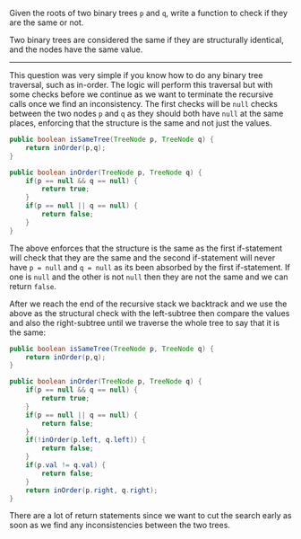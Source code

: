 Given the roots of two binary trees `p` and `q`, write a function to check if they are the same or not.

Two binary trees are considered the same if they are structurally identical, and the nodes have the same value.
***
This question was very simple if you know how to do any binary tree traversal, such as in-order. The logic will perform this traversal but with some checks before we continue as we want to terminate the recursive calls once we find an inconsistency. The first checks will be `null` checks between the two nodes `p` and `q` as they should both have `null` at the same places, enforcing that the structure is the same and not just the values.
```java
public boolean isSameTree(TreeNode p, TreeNode q) {
	return inOrder(p,q);
}

public boolean inOrder(TreeNode p, TreeNode q) {
	if(p == null && q == null) {
		return true;
	}
	if(p == null || q == null) {
		return false;
	}
}
```
The above enforces that the structure is the same as the first if-statement will check that they are the same and the second if-statement will never have `p = null` and  `q = null` as its been absorbed by the first if-statement. If one is `null` and the other is not `null` then they are not the same and we can return `false`.

After we reach the end of the recursive stack we backtrack and we use the above as the structural check with the left-subtree then compare the values and also the right-subtree until we traverse the whole tree to say that it is the same:
```java
public boolean isSameTree(TreeNode p, TreeNode q) {
	return inOrder(p,q);
}

public boolean inOrder(TreeNode p, TreeNode q) {
	if(p == null && q == null) {
		return true;
	}
	if(p == null || q == null) {
		return false;
	}
	if(!inOrder(p.left, q.left)) {
		return false;
	}
	if(p.val != q.val) {
		return false;
	}
	return inOrder(p.right, q.right);
}
```
There are a lot of return statements since we want to cut the search early as soon as we find any inconsistencies between the two trees.